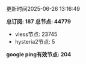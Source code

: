 更新时间2025-06-26 13:16:49

**总订阅: 187**
**总节点: 44779**
- vless节点: 23745
- hysteria2节点: 5

**google ping有效节点: 204**
